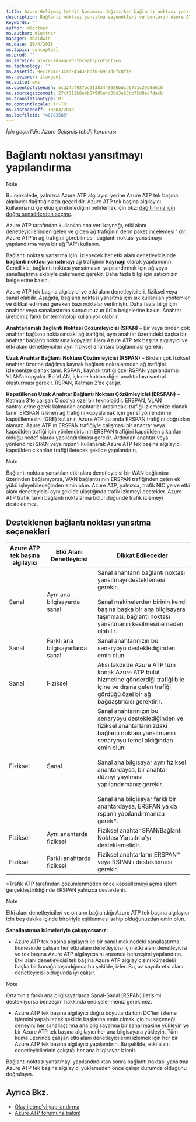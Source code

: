```yaml
---
title: Azure Gelişmiş tehdit koruması dağıtırken bağlantı noktası yansıtmayı yapılandırma | Microsoft Docs
description: Bağlantı noktası yansıtma seçenekleri ve bunların Azure ATP için nasıl yapılandırılacağı açıklanmaktadır.
keywords: ''
author: mlottner
ms.author: mlottner
manager: mbaldwin
ms.date: 10/4/2018
ms.topic: conceptual
ms.prod: ''
ms.service: azure-advanced-threat-protection
ms.technology: ''
ms.assetid: 9ec7eb4c-3cad-4543-bbf0-b951d8fc8ffe
ms.reviewer: itargoet
ms.suite: ems
ms.openlocfilehash: 5ca24df927bc91383449926bdcd67a1c29585618
ms.sourcegitcommit: 27cf312b8ebb04995e4d06d3a63bc75d8ad7dacb
ms.translationtype: MT
ms.contentlocale: tr-TR
ms.lasthandoff: 10/04/2018
ms.locfileid: "48783585"
---
```

*İçin geçerlidir: Azure Gelişmiş tehdit koruması*



# <a name="configure-port-mirroring"></a>Bağlantı noktası yansıtmayı yapılandırma
> [!NOTE] 
> Bu makalede, yalnızca Azure ATP algılayıcı yerine Azure ATP tek başına algılayıcı dağıttığınızda geçerlidir. Azure ATP tek başına algılayıcı kullanmanız gerekip gerekmediğini belirlemek için bkz: [dağıtımınız için doğru sensörlerden seçme](atp-capacity-planning.md#choosing-the-right-sensor-type-for-your-deployment).
 
Azure ATP tarafından kullanılan ana veri kaynağı, etki alanı denetleyicilerinden gelen ve giden ağ trafiğinin derin paket incelemesi ' dir. Azure ATP'ın ağ trafiğini görebilmesi, bağlantı noktası yansıtmayı yapılandırma veya bir ağ TAP'ı kullanın.

Bağlantı noktası yansıtma için, izlenecek her etki alanı denetleyicisinde **bağlantı noktası yansıtmayı** ağ trafiğinin **kaynağı** olarak yapılandırın. Genellikle, bağlantı noktası yansıtmasını yapılandırmak için ağ veya sanallaştırma ekibiyle çalışmanız gerekir.
Daha fazla bilgi için satıcınızın belgelerine bakın.

Azure ATP tek başına algılayıcı ve etki alanı denetleyicileri, fiziksel veya sanal olabilir. Aşağıda, bağlantı noktası yansıtma için sık kullanılan yöntemler ve dikkat edilmesi gereken bazı noktalar verilmiştir. Daha fazla bilgi için anahtar veya sanallaştırma sunucunuzun ürün belgelerine bakın. Anahtar üreticiniz farklı bir terminoloji kullanıyor olabilir.

**Anahtarlamalı Bağlantı Noktası Çözümleyicisi (SPAN)** – Bir veya birden çok anahtar bağlantı noktasındaki ağ trafiğini, aynı anahtar üzerindeki başka bir anahtar bağlantı noktasına kopyalar. Hem Azure ATP tek başına algılayıcı ve etki alanı denetleyicileri aynı fiziksel anahtara bağlanması gerekir.

**Uzak Anahtar Bağlantı Noktası Çözümleyicisi (RSPAN)**  – Birden çok fiziksel anahtar üzerine dağılmış kaynak bağlantı noktalarından ağ trafiğini izlemenize olanak tanır. RSPAN, kaynak trafiği özel RSPAN yapılandırmalı VLAN’a kopyalar. Bu VLAN, işleme katılan diğer anahtarlara santral oluşturması gerekir. RSPAN, Katman 2’de çalışır.

**Kapsüllenen Uzak Anahtar Bağlantı Noktası Çözümleyicisi (ERSPAN)** – Katman 3’te çalışan Cisco’ya özel bir teknolojidir. ERSPAN, VLAN santrallerine gerek kalmadan anahtarlar arasındaki trafiği izlemenize olanak tanır. ERSPAN izlenen ağ trafiğini kopyalamak için genel yönlendirme kapsüllemesini (GRE) kullanır. Azure ATP şu anda ERSPAN trafiğini doğrudan alamaz. Azure ATP'ın ERSPAN trafiğiyle çalışması bir anahtar veya kapsülden trafiği için yönlendiricinin ERSPAN trafiğini kapsülden çıkarılan olduğu hedef olarak yapılandırılması gerekir. Ardından anahtar veya yönlendirici SPAN veya rspan'ı kullanarak Azure ATP tek başına algılayıcı kapsülden çıkarılan trafiği iletecek şekilde yapılandırın.

> [!NOTE]
> Bağlantı noktası yansıtılan etki alanı denetleyicisi bir WAN bağlantısı üzerinden bağlanıyorsa, WAN bağlantısının ERSPAN trafiğinden gelen ek yükü işleyebileceğinden emin olun.
> Azure ATP, yalnızca, trafik NIC'ye ve etki alanı denetleyicisi aynı şekilde ulaştığında trafik izlemeyi destekler. Azure ATP trafik farklı bağlantı noktalarına bölündüğünde trafik izlemeyi desteklemez.

## <a name="supported-port-mirroring-options"></a>Desteklenen bağlantı noktası yansıtma seçenekleri

|Azure ATP tek başına algılayıcı|Etki Alanı Denetleyicisi|Dikkat Edilecekler|
|---------------|---------------------|------------------|
|Sanal|Aynı ana bilgisayarda sanal|Sanal anahtarın bağlantı noktası yansıtmayı desteklemesi gerekir.<br /><br />Sanal makinelerden birinin kendi başına başka bir ana bilgisayara taşınması, bağlantı noktası yansıtmanın kesilmesine neden olabilir.|
|Sanal|Farklı ana bilgisayarlarda sanal|Sanal anahtarınızın bu senaryoyu desteklediğinden emin olun.|
|Sanal|Fiziksel|Aksi takdirde Azure ATP tüm konak Azure ATP bulut hizmetine gönderdiği trafiği bile içine ve dışına gelen trafiği gördüğü özel bir ağ bağdaştırıcısı gerektirir.|
|Fiziksel|Sanal|Sanal anahtarınızın bu senaryoyu desteklediğinden ve fiziksel anahtarlarınızdaki bağlantı noktası yansıtmanın senaryoyu temel aldığından emin olun:<br /><br />Sanal ana bilgisayar aynı fiziksel anahtardaysa, bir anahtar düzeyi yayılması yapılandırmanız gerekir.<br /><br />Sanal ana bilgisayar farklı bir anahtardaysa, ERSPAN ya da rspan'ı yapılandırmanıza gerek&#42;.|
|Fiziksel|Aynı anahtarda fiziksel|Fiziksel anahtar SPAN/Bağlantı Noktası Yansıtma’yı desteklemelidir.|
|Fiziksel|Farklı anahtarda fiziksel|Fiziksel anahtarların ERSPAN&#42; veya RSPAN’ı desteklemesi gerekir.|

&#42;Trafik ATP tarafından çözümlenmeden önce kapsüllemeyi açma işlemi gerçekleştirildiğinde ERSPAN yalnızca desteklenir.

> [!NOTE]
> Etki alanı denetleyicileri ve onların bağlandığı Azure ATP tek başına algılayıcı için beş dakika içinde birbiriyle eşitlenmesi sahip olduğunuzdan emin olun.

**Sanallaştırma kümeleriyle çalışıyorsanız:**

-   Azure ATP tek başına algılayıcı ile bir sanal makinedeki sanallaştırma kümesinde çalışan her etki alanı denetleyicisi için etki alanı denetleyicisi ve tek başına Azure ATP algılayıcısını arasında benzeşimi yapılandırın. Etki alanı denetleyicisi tek başına Azure ATP algılayıcısını kümedeki başka bir konağa taşındığında bu şekilde, izler. Bu, az sayıda etki alanı denetleyicisi olduğunda iyi çalışır.

 > [!NOTE]
 > Ortamınız farklı ana bilgisayarlarda Sanal-Sanal (RSPAN) iletişimi destekliyorsa benzeşim hakkında endişelenmeniz gerekmez.
 
-   Azure ATP tek başına algılayıcı doğru boyutlarda tüm DC'leri izleme işlemini yapabilecek şekilde başlarına emin olmak için bu seçeneği deneyin: her sanallaştırma ana bilgisayarına bir sanal makine yükleyin ve bir Azure ATP tek başına algılayıcı her ana bilgisayara yükleyin. Tüm küme üzerinde çalışan etki alanı denetleyicilerini izlemek için her bir Azure ATP tek başına algılayıcı yapılandırın. Bu şekilde, etki alanı denetleyicilerinin çalıştığı her ana bilgisayar izlenir.

Bağlantı noktası yansıtmayı yapılandırdıktan sonra bağlantı noktası yansıtma Azure ATP tek başına algılayıcı yüklemeden önce çalışır durumda olduğunu doğrulayın.

## <a name="see-also"></a>Ayrıca Bkz.
- [Olay iletme'yi yapılandırma](configure-event-forwarding.md)
- [Azure ATP forumuna bakın!](https://aka.ms/azureatpcommunity)
